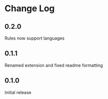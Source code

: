 # Change Log

## 0.2.0
Rules now support languages

## 0.1.1

Renamed extension and fixed readme formatting

## 0.1.0

Iniital release